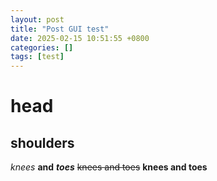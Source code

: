 ```yaml
---
layout: post
title: "Post GUI test"
date: 2025-02-15 10:51:55 +0800
categories: []
tags: [test]
---
```


# head
## shoulders
*knees*
**and**
***toes***
~~knees and toes~~
__knees and toes__
